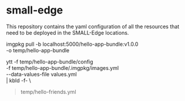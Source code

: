 # small-edge
This repository contains the yaml configuration of all the resources that need to be deployed in the SMALL-Edge locations.

imgpkg pull -b localhost:5000/hello-app-bundle:v1.0.0 \
-o temp/hello-app-bundle

ytt -f temp/hello-app-bundle/config \
-f temp/hello-app-bundle/.imgpkg/images.yml \
--data-values-file values.yml \
| kbld -f- \
> temp/hello-friends.yml
